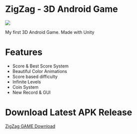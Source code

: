 # ZigZag - 3D Android Game
 
![](https://github.com/VersionTV/ZigZag--3D-Android-Game/blob/main/ZigZag.gif)

My first 3D Android Game. Made with Unity


# Features
- Score & Best Score System
- Beautiful Color Animations
- Score based difficulty
- Infinite Levels
- Coin System
- New Record & GUI

# Download Latest APK Release
[ZigZag GAME Download](https://github.com/VersionTV/ZigZag--3D-Android-Game/blob/main/Releases/ZigZagGame.apk)



